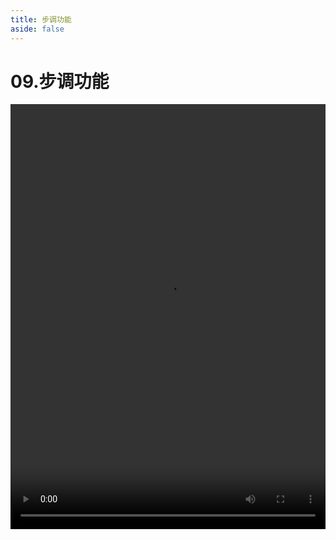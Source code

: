 ```yaml
---
title: 步调功能
aside: false
---
```


# 09.步调功能

<video autoplay src="http://qn.chinavanes.com/nodejs/module-4/09.步调功能.mp4" controls controlsList="nodownload" width="100%" height="680"/>

